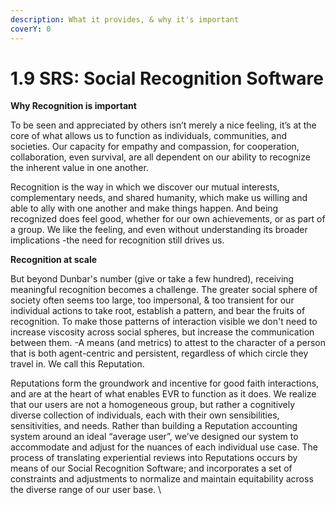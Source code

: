 ```yaml
---
description: What it provides, & why it's important
coverY: 0
---
```


# 1.9 SRS: Social Recognition Software

**Why Recognition is important**

To be seen and appreciated by others isn’t merely a nice feeling, it’s at the core of what allows us to function as individuals, communities, and societies. Our capacity for empathy and compassion, for cooperation, collaboration, even survival, are all dependent on our ability to recognize the inherent value in one another.&#x20;

Recognition is the way in which we discover our mutual interests, complementary needs, and shared humanity, which make us willing and able to ally with one another and make things happen. And being recognized does feel good, whether for our own achievements, or as part of a group. We like the feeling, and even without understanding its broader implications -the need for recognition still drives us.&#x20;

**Recognition at scale**

But beyond Dunbar's number (give or take a few hundred), receiving meaningful recognition becomes a challenge. The greater social sphere of society often seems too large, too impersonal, & too transient for our individual actions to take root, establish a pattern, and bear the fruits of recognition. To make those patterns of interaction visible we don't need to increase viscosity across social spheres, but increase the communication between them. -A means (and metrics) to attest to the character of a person that is both agent-centric and persistent, regardless of which circle they travel in. We call this Reputation.&#x20;

Reputations form the groundwork and incentive for good faith interactions, and are at the heart of what enables EVR  to function as it does. We realize that our users are not a homogeneous group, but rather a cognitively diverse collection of individuals, each with their own sensibilities, sensitivities, and needs.  Rather than building a Reputation accounting system around an ideal “average user”, we’ve designed our system to accommodate and adjust for the nuances of each individual use case. The process of translating experiential reviews into Reputations occurs by means of our Social Recognition Software; and incorporates a set of constraints and adjustments to normalize and maintain equitability across the diverse range of our user base. \
